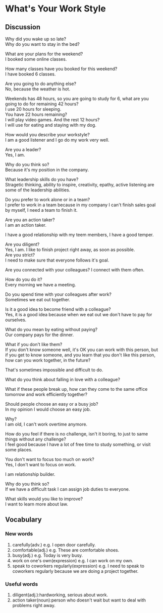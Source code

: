 # What's Your Work Style
## Discussion
Why did you wake up so late?  
Why do you want to stay in the bed?  

What are your plans for the weekend?  
I booked some online classes.  

How many classes have you booked for this weekend?  
I have booked 6 classes.  

Are you going to do anything else?  
No, because the weather is hot.   

Weekends has 48 hours, so you are going to study for 6, what are you going to do for remaining 42 hours?   
I use 20 hours for sleeping.  
You have 22 hours remaining?  
I will play video games. And the rest 12 hours?  
I will use for eating and staying with my dog.  

How would you describe your workstyle?  
I am a good listener and I go do my work very well.  

Are you a leader?  
Yes, I am.  

Why do you think so?  
Because it's my position in the company.  

What leadership skills do you have?  
Stragetic thinking, ability to inspire, creativity, epathy, active listening are some of the leadership abilities.  

Do you prefer to work alone or in a team?  
I prefer to work in a team because in my company I can't finish sales goal by myself, I need a team to finish it.   

Are you an action taker?  
I am an action taker.  

I have a good relationship with my teem members, I have a good temper.  

Are you diligent?  
Yes, I am. I like to finish project right away, as soon as possible.  	
Are you strict?  
I need to make sure that everyone follows it's goal.  

Are you connected with your colleagues? 
I connect with them often.  

How do you do it?  
Every morning we have a meeting.  

Do you spend time with your colleagues after work?  
Sometimes we eat out together.  

Is it a good idea to become friend with a colleague?  
Yes, it is a good idea because when we eat out we don't have to pay for ourselves.  

What do you mean by eating without paying?  
Our company pays for the dinner.  

What if you don't like them?  
If you don't know someone well, it's OK you can work with this person, but if you get to know someone, and you learn that you don't like this person, how can you work together, in the future?  

That's sometimes impossible and difficult to do.  

What do you think about falling in love with a colleague?  

What if these people break up, how can they come to the same office tomorrow and work efficiently together?    

Should people choose an easy or a busy job?  
In my opinion I would choose an easy job.  

Why?  
I am old, I can't work overtime anymore.  

How do you feel if there is no challenge, isn't it boring, to just to same things without any challenge?  
I feel good because I have a lot of free time to study something, or visit some places.  

You don't want to focus too much on work?  
Yes, I don't want to focus on work.  

I am relationship builder.  

Why do you think so?  
If we have a difficult task I can assign job duties to everyone.  

What skills would you like to improve?  
I want to learn more about law.  

## Vocabulary
### New words
1. carefully(adv.) e.g. I open door carefully.
1. comfortable(adj.) e.g. These are comfortable shoes.
1. busy(adj.) e.g. Today is very busy.
1. work on one's own(expression) e.g. I can work on my own.
1. speak to coworkers regularly(expression) e.g. I need to speak to coworkers regularly because we are doing a project together.

### Useful words
1. diligent(adj.):hardworking, serious about work.
1. action taker(noun):person who doesn't wait but want to deal with problems right away.
